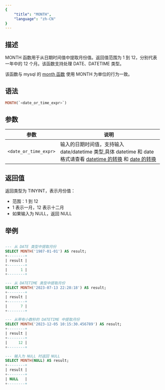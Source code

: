 ```yaml
---
{
    "title": "MONTH",
    "language": "zh-CN"
}
---
```


## 描述

MONTH 函数用于从日期时间值中提取月份值。返回值范围为 1 到 12，分别代表一年中的 12 个月。该函数支持处理 DATE、DATETIME 类型。

该函数与 mysql 的 [month 函数](https://dev.mysql.com/doc/refman/8.4/en/date-and-time-functions.html#function_month) 使用 MONTH 为单位的行为一致。

## 语法

```sql
MONTH(`<date_or_time_expr>`)
```

## 参数

| 参数 | 说明 |
| ---- | ---- |
| ``<date_or_time_expr>`` | 输入的日期时间值，支持输入 date/datetime 类型,具体 datetime 和 date 格式请查看 [datetime 的转换](../../../../../current/sql-manual/basic-element/sql-data-types/conversion/datetime-conversion) 和 [date 的转换](../../../../../current/sql-manual/basic-element/sql-data-types/conversion/date-conversion) |

## 返回值

返回类型为 TINYINT，表示月份值：
- 范围：1 到 12
- 1 表示一月，12 表示十二月
- 如果输入为 NULL，返回 NULL
## 举例

```sql

--- 从 DATE 类型中提取月份
SELECT MONTH('1987-01-01') AS result;
+--------+
| result |
+--------+
|      1 |
+--------+

--- 从 DATETIME 类型中提取月份
SELECT MONTH('2023-07-13 22:28:18') AS result;
+--------+
| result |
+--------+
|      7 |
+--------+

--- 从带有小数秒的 DATETIME 中提取月份
SELECT MONTH('2023-12-05 10:15:30.456789') AS result;
+--------+
| result |
+--------+
|     12 |
+--------+

--- 输入为 NULL 时返回 NULL
SELECT MONTH(NULL) AS result;
+--------+
| result |
+--------+
| NULL   |
+--------+
```
